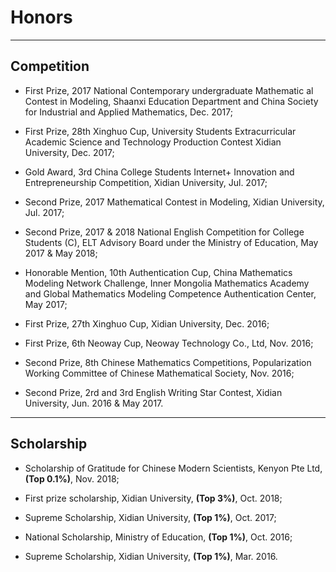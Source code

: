 ---
---

# Honors

***

## Competition

* First Prize, 2017 National Contemporary undergraduate Mathematic al Contest in Modeling, Shaanxi Education Department and China Society for Industrial and Applied Mathematics, Dec. 2017;

* First Prize, 28th Xinghuo Cup, University Students Extracurricular Academic Science and Technology Production Contest Xidian University, Dec. 2017;

* Gold Award, 3rd China College Students Internet+ Innovation and Entrepreneurship Competition, Xidian University, Jul. 2017;

* Second Prize, 2017 Mathematical Contest in Modeling, Xidian University, Jul. 2017;

* Second Prize, 2017 & 2018 National English Competition for College Students (C), ELT Advisory Board under the Ministry of Education, May 2017 & May 2018;

* Honorable Mention, 10th Authentication Cup, China Mathematics Modeling Network Challenge, Inner Mongolia Mathematics Academy and Global Mathematics Modeling Competence Authentication Center, May 2017;

* First Prize, 27th Xinghuo Cup, Xidian University, Dec. 2016;

* First Prize, 6th Neoway Cup, Neoway Technology Co., Ltd, Nov. 2016;

* Second Prize, 8th Chinese Mathematics Competitions, Popularization Working Committee of Chinese Mathematical Society, Nov. 2016;

* Second Prize, 2rd and 3rd English Writing Star Contest, Xidian University, Jun. 2016 & May 2017.

***

## Scholarship

* Scholarship of Gratitude for Chinese Modern Scientists, Kenyon Pte Ltd, **(Top 0.1%)**, Nov. 2018;

* First prize scholarship, Xidian University, **(Top 3%)**, Oct. 2018;

* Supreme Scholarship, Xidian University, **(Top 1%)**, Oct. 2017;

* National Scholarship, Ministry of Education, **(Top 1%)**, Oct. 2016;

* Supreme Scholarship, Xidian University, **(Top 1%)**, Mar. 2016.